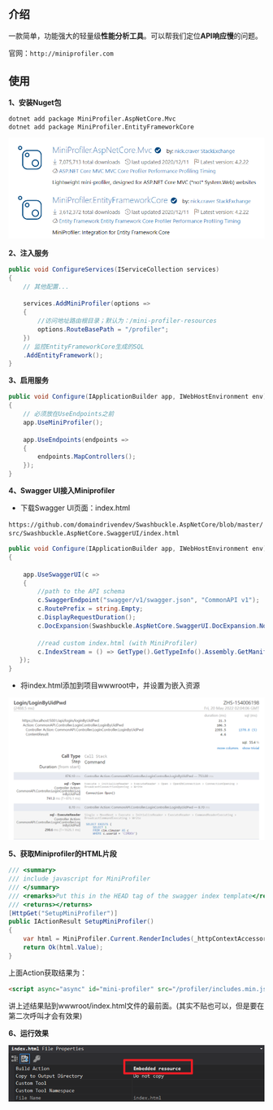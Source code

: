 ## 介绍

一款简单，功能强大的轻量级**性能分析工具**。可以帮我们定位**API响应慢**的问题。

官网：`http://miniprofiler.com`

## 使用

**1、安装Nuget包**

```shell
dotnet add package MiniProfiler.AspNetCore.Mvc
dotnet add package MiniProfiler.EntityFrameworkCore
```

![](..\99.截图\12.png)

**2、注入服务**

```c#
public void ConfigureServices(IServiceCollection services)
{
    // 其他配置...

    services.AddMiniProfiler(options =>
    {
        //访问地址路由根目录；默认为：/mini-profiler-resources
        options.RouteBasePath = "/profiler";
    })
    // 监控EntityFrameworkCore生成的SQL
    .AddEntityFramework();
}
```

**3、启用服务**

```c#
public void Configure(IApplicationBuilder app, IWebHostEnvironment env)
{
    // 必须放在UseEndpoints之前
    app.UseMiniProfiler();

    app.UseEndpoints(endpoints =>
    {
        endpoints.MapControllers();
    });
}
```

**4、Swagger UI接入Miniprofiler**

- 下载Swagger UI页面：index.html

`https://github.com/domaindrivendev/Swashbuckle.AspNetCore/blob/master/src/Swashbuckle.AspNetCore.SwaggerUI/index.html`

```c#
public void Configure(IApplicationBuilder app, IWebHostEnvironment env)
{

    app.UseSwaggerUI(c =>
    {
        //path to the API schema
        c.SwaggerEndpoint("swagger/v1/swagger.json", "CommonAPI v1");
        c.RoutePrefix = string.Empty;
        c.DisplayRequestDuration();
        c.DocExpansion(Swashbuckle.AspNetCore.SwaggerUI.DocExpansion.None);

        //read custom index.html (with MiniProfiler)
        c.IndexStream = () => GetType().GetTypeInfo().Assembly.GetManifestResourceStream("CommonAPI.wwwroot.index.html");
   });
}
```

- 将index.html添加到项目wwwroot中，并设置为嵌入资源

![](..\99.截图\13.png)

**5、获取Miniprofiler的HTML片段**

```c#
/// <summary>
/// include javascript for MiniProfiler
/// </summary>
/// <remarks>Put this in the HEAD tag of the swagger index template</remarks>
/// <returns></returns>
[HttpGet("SetupMiniProfiler")]
public IActionResult SetupMiniProfiler()
{
    var html = MiniProfiler.Current.RenderIncludes(_httpContextAccessor.HttpContext);
    return Ok(html.Value);
}
```

上面Action获取结果为：

```html
<script async="async" id="mini-profiler" src="/profiler/includes.min.js?v=4.2.22+4563a9e1ab" data-version="4.2.22+4563a9e1ab" data-path="/profiler/" data-current-id="ceb0d5c6-2571-48dd-afe4-eb7c55e64b04" data-ids="ceb0d5c6-2571-48dd-afe4-eb7c55e64b04" data-position="Left"" data-scheme="Light" data-authorized="true" data-max-traces="15" data-toggle-shortcut="Alt+P" data-trivial-milliseconds="2.0" data-ignored-duplicate-execute-types="Open,OpenAsync,Close,CloseAsync"></script>
```

讲上述结果贴到wwwroot/index.html文件的最前面。(其实不贴也可以，但是要在第二次呼叫才会有效果)

**6、运行效果**

![](..\99.截图\14.png)